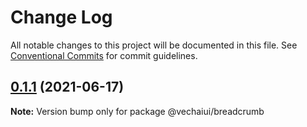 # Change Log

All notable changes to this project will be documented in this file.
See [Conventional Commits](https://conventionalcommits.org) for commit guidelines.

## [0.1.1](https://github.com/vechai/vechaiui/compare/@vechaiui/breadcrumb@0.1.0...@vechaiui/breadcrumb@0.1.1) (2021-06-17)

**Note:** Version bump only for package @vechaiui/breadcrumb
